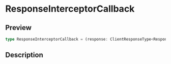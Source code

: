 
      
# ResponseInterceptorCallback

<div class="api-docs__section" data-reactroot="">

## Preview

</div><div class="api-docs__preview type single" data-reactroot="">

```ts
type ResponseInterceptorCallback = (response: ClientResponseType<Response, Error>, command: CommandInstance) => Promise<ClientResponseType<any, any>> | ClientResponseType<any, any>;
```

</div><div class="api-docs__section" data-reactroot="">

## Description

</div><div class="api-docs__description" data-reactroot=""><span class="api-docs__do-not-parse">



</span></div>